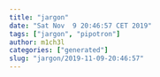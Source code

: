 ```yaml
---
title: "jargon"
date: "Sat Nov  9 20:46:57 CET 2019"
tags: ["jargon", "pipotron"]
author: m1ch3l
categories: ["generated"]
slug: "jargon/2019-11-09-20:46:57"
---
```



